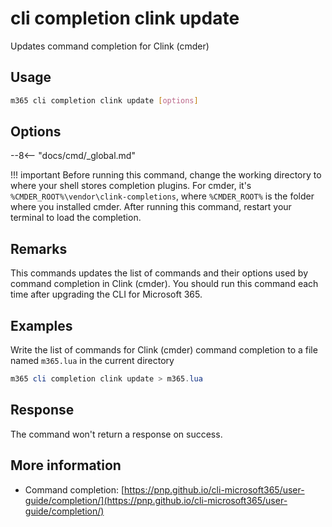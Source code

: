 # cli completion clink update

Updates command completion for Clink (cmder)

## Usage

```sh
m365 cli completion clink update [options]
```

## Options

--8<-- "docs/cmd/_global.md"

!!! important
    Before running this command, change the working directory to where your shell stores completion plugins. For cmder, it's `%CMDER_ROOT%\vendor\clink-completions`, where `%CMDER_ROOT%` is the folder where you installed cmder. After running this command, restart your terminal to load the completion.

## Remarks

This commands updates the list of commands and their options used by command completion in Clink (cmder). You should run this command each time after upgrading the CLI for Microsoft 365.

## Examples

Write the list of commands for Clink (cmder) command completion to a file named `m365.lua` in the current directory

```powershell
m365 cli completion clink update > m365.lua
```

## Response

The command won't return a response on success.

## More information

- Command completion: [https://pnp.github.io/cli-microsoft365/user-guide/completion/](https://pnp.github.io/cli-microsoft365/user-guide/completion/)
